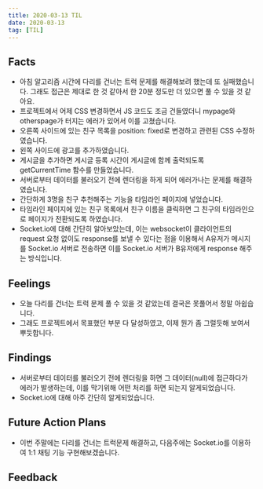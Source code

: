 ```yaml
---
title: 2020-03-13 TIL
date: 2020-03-13
tag: [TIL]
---
```


## Facts

- 아침 알고리즘 시간에 다리를 건너는 트럭 문제를 해결해보려 했는데 또 실패했습니다. 그래도 접근은 제대로 한 것 같아서 한 20분 정도만 더 있으면 풀 수 있을 것 같아요.
- 프로젝트에서 어제 CSS 변경하면서 JS 코드도 조금 건들였더니 mypage와 otherspage가 터지는 에러가 있어서 이를 고쳤습니다.
- 오른쪽 사이드에 있는 친구 목록을 position: fixed로 변경하고 관련된 CSS 수정하였습니다.
- 왼쪽 사이드에 광고를 추가하였습니다.
- 게시글을 추가하면 게시글 등록 시간이 게시글에 함께 출력되도록 getCurrentTime 함수를 만들었습니다.
- 서버로부터 데이터를 불러오기 전에 렌더링을 하게 되어 에러가나는 문제를 해결하였습니다.
- 간단하게 3명을 친구 추천해주는 기능을 타임라인 페이지에 넣었습니다.
- 타임라인 페이지에 있는 친구 목록에서 친구 이름을 클릭하면 그 친구의 타임라인으로 페이지가 전환되도록 하였습니다.
- Socket.io에 대해 간단히 알아보았는데, 이는 websocket이 클라이언트의 request 요청 없이도 response를 보낼 수 있다는 점을 이용해서 A유저가 메시지를 Socket.io 서버로 전송하면 이를 Socket.io 서버가 B유저에게 response 해주는 방식입니다.

## Feelings

- 오늘 다리를 건너는 트럭 문제 풀 수 있을 것 같았는데 결국은 못풀어서 정말 아쉽습니다.
- 그래도 프로젝트에서 목표했던 부분 다 달성하였고, 이제 뭔가 좀 그럴듯해 보여서 뿌듯합니다.

## Findings

- 서버로부터 데이터를 불러오기 전에 렌더링을 하면 그 데이터(null)에 접근하다가 에러가 발생하는데, 이를 막기위해 어떤 처리를 하면 되는지 알게되었습니다.
- Socket.io에 대해 아주 간단히 알게되었습니다.

## Future Action Plans

- 이번 주말에는 다리를 건너는 트럭문제 해결하고, 다음주에는 Socket.io를 이용하여 1:1 채팅 기능 구현해보겠습니다.

## Feedback
